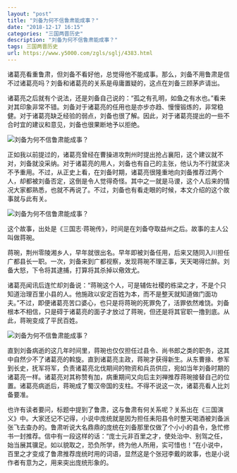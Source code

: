 ```yaml
---
layout: "post"
title: "刘备为何不信鲁肃能成事？"
date: "2018-12-17 16:15"
categories: "三国两晋历史"
description: "刘备为何不信鲁肃能成事？"
tags: 三国两晋历史
url: https://www.y5000.com/zgls/sglj/4383.html
---
```






诸葛亮看重鲁肃，但刘备不看好他，总觉得他不能成事。那么，刘备不用鲁肃是信不过诸葛亮吗？刘备和诸葛亮的关系是毋庸置疑的，这点在刘备三顾茅庐请出。

诸葛亮之后就有个说法，还是刘备自己说的：“孤之有孔明，如鱼之有水也。”看来对其印象非常不错。刘备对于诸葛亮的任用也是亦步亦趋、慢慢锻炼的，非常稳健。对于诸葛亮缺乏经验的弱点，刘备也很了解。因此，对于诸葛亮提出的一些不合时宜的建议和意见，刘备也很果断地予以拒绝。

![刘备为何不信鲁肃能成事？](/uploads/allimg/161102/6-1611021032091X.JPG)

正如我以前提过的，诸葛亮曾经在曹操进攻荆州时提出抢占襄阳，这个建议就不对，刘备就没采纳。对于诸葛亮的用人，刘备也有自己的主张，他认为不行就坚决不予重用。不过，从正史上看，在刘备时期，诸葛亮很隆重地向刘备推荐过两个人，却都被刘备否定，这倒是令人觉得奇怪。其中之一就是马谡，这个人后来的情况大家都熟悉，也就不再说了。不过，刘备也有看走眼的时候，本文介绍的这个故事就与此有关。

![刘备为何不信鲁肃能成事？](/uploads/allimg/161102/6-16110210324A25.JPG)

这个故事，出处是《三国志·蒋琬传》，时间是在刘备夺取益州之后。故事的主人公叫做蒋琬。

蒋琬，荆州零陵湘乡人，早年就很出名。早年即被刘备任用，后来又随同入川担任广都县长一职。一次，刘备来到广都视察，发现蒋琬不理正事，天天喝得烂醉。刘备大怒，下令将其逮捕，打算将其杀掉以儆效尤。

诸葛亮闻讯后连忙却刘备说：“蒋琬这个人，可是辅佐社稷的栋梁之才，不是个只知道治理百里小县的人。他施政以安定百姓为本，而不是整天就知道做门面功夫。”不过，即便诸葛亮苦口婆心，也只是将蒋琬的死罪免了，活罪依然难饶。刘备根本不相信，只是碍于诸葛亮的面子才放过了蒋琬，但还是将其官职一撸到底。从此，蒋琬变成了平民百姓。

![刘备为何不信鲁肃能成事？](/uploads/allimg/161102/6-161102103332503.JPG)

直到刘备病逝的这几年时间里，蒋琬也仅仅担任过县令、尚书郎之类的职务，这其中自然少不了诸葛亮的斡旋。直到诸葛亮主政，蒋琬才获得新生。从东曹掾、参军到长史，抚军将军，负责诸葛亮北伐期间的物资和兵员供应，宛如当年刘备时期的诸葛亮一样。诸葛亮对其称赞有加，病重期间又向后主刘禅推荐蒋琬接替自己的位置。诸葛亮病逝后，蒋琬成了蜀汉帝国的支柱。不得不说这一次，诸葛亮看人比刘备要准。

也许有读者要问，标题中提到了鲁肃，这与鲁肃有何关系呢？关系出在《三国演义》中。大家还记不记得，小说中庞统就是因为担任耒阳县令时整天喝酒被刘备派张飞去查办的。鲁肃听说大名鼎鼎的庞统在刘备那里仅做了个小小的县令，急忙修书一封推荐。信中有一段这样的话：“庞士元非百里之才，使处治中、别驾之任，始当展其骥足。如以貌取之，恐负所学，终为他人所用，实可惜也！”在小说中，百里之才变成了鲁肃推荐庞统时用的词语，显然这是个张冠李戴的故事，也是小说作者有意为之，用来突出庞统形象的。
